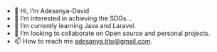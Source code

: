 - 👋 Hi, I’m Adesanya-David
- 👀 I’m interested in achieving the SDGs...
- 🌱 I’m currently learning Java and Laravel.
- 💞️ I’m looking to collaborate on Open source and personal projects.
- 📫 How to reach me adesanya.tito@gmail.com.

<!---
Adesanya-David/Adesanya-David is a ✨ special ✨ repository because its `README.md` (this file) appears on your GitHub profile.
You can click the Preview link to take a look at your changes.
--->
